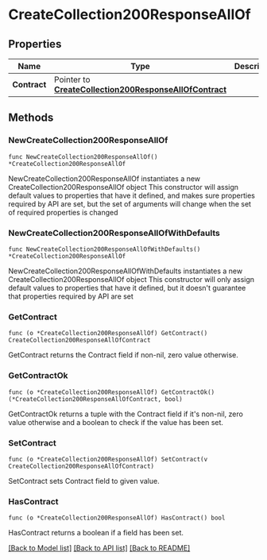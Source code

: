 # CreateCollection200ResponseAllOf

## Properties

Name | Type | Description | Notes
------------ | ------------- | ------------- | -------------
**Contract** | Pointer to [**CreateCollection200ResponseAllOfContract**](CreateCollection200ResponseAllOfContract.md) |  | [optional] 

## Methods

### NewCreateCollection200ResponseAllOf

`func NewCreateCollection200ResponseAllOf() *CreateCollection200ResponseAllOf`

NewCreateCollection200ResponseAllOf instantiates a new CreateCollection200ResponseAllOf object
This constructor will assign default values to properties that have it defined,
and makes sure properties required by API are set, but the set of arguments
will change when the set of required properties is changed

### NewCreateCollection200ResponseAllOfWithDefaults

`func NewCreateCollection200ResponseAllOfWithDefaults() *CreateCollection200ResponseAllOf`

NewCreateCollection200ResponseAllOfWithDefaults instantiates a new CreateCollection200ResponseAllOf object
This constructor will only assign default values to properties that have it defined,
but it doesn't guarantee that properties required by API are set

### GetContract

`func (o *CreateCollection200ResponseAllOf) GetContract() CreateCollection200ResponseAllOfContract`

GetContract returns the Contract field if non-nil, zero value otherwise.

### GetContractOk

`func (o *CreateCollection200ResponseAllOf) GetContractOk() (*CreateCollection200ResponseAllOfContract, bool)`

GetContractOk returns a tuple with the Contract field if it's non-nil, zero value otherwise
and a boolean to check if the value has been set.

### SetContract

`func (o *CreateCollection200ResponseAllOf) SetContract(v CreateCollection200ResponseAllOfContract)`

SetContract sets Contract field to given value.

### HasContract

`func (o *CreateCollection200ResponseAllOf) HasContract() bool`

HasContract returns a boolean if a field has been set.


[[Back to Model list]](../README.md#documentation-for-models) [[Back to API list]](../README.md#documentation-for-api-endpoints) [[Back to README]](../README.md)


